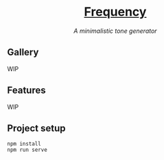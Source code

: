 <h1 align="center">
  <a href="https://freq.now.sh/">Frequency</a>
</h1>

<p align="center"><i>
A minimalistic tone generator
</i></p>

## Gallery
WIP

## Features
WIP

## Project setup
```
npm install
npm run serve
```
